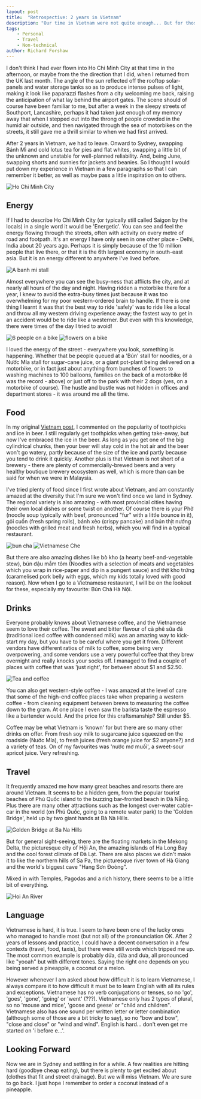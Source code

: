 ```yaml
---
layout: post
title:  "Retrospective: 2 years in Vietnam"
description: "Our time in Vietnam were not quite enough... But for those with an opportunity to go, here are my thoughts on our time there."
tags:
    - Personal
    - Travel
    - Non-technical
author: Richard Forshaw
---
```


I don't think I had ever flown into Ho Chi Minh City at that time in the afternoon, or maybe from the the direction that I did, when I returned from the UK last month. The angle of the sun reflected off the rooftop solar-panels and water storage tanks so as to produce intense pulses of light, making it look like paparazzi flashes from a city welcoming me back, raising the anticipation of what lay behind the airport gates. The scene should of course have been familiar to me, but after a week in the sleepy streets of Southport, Lancashire, perhaps it had taken just enough of my memory away that when I stepped out into the throng of people crowded in the humid air outside, and then navigated through the sea of motorbikes on the streets, it still gave me a thrill similar to when we had first arrived.

After 2 years in Vietnam, we had to leave. Onward to Sydney, swapping Bánh Mì and cold lotus tea for pies and flat whites, swapping a little bit of the unknown and unstable for well-planned reliability. And, being June, swapping shorts and sunnies for jackets and beanies. So I thought I would put down my experience in Vietnam in a few paragraphs so that I can remember it better, as well as maybe pass a little inspiration on to others.

![Ho Chi Minh City](./images/Vietnam/d1-walking-street-fountain.jpg)

## Energy

If I had to describe Ho Chi Minh City (or typically still called Saigon by the locals) in a single word it would be 'Energetic'. You can see and feel the energy flowing through the streets, often with activity on every metre of road and footpath. It's an energy I have only seen in one other place - Delhi, India about 20 years ago. Perhaps it is simply because of the 10 million people that live there, or that it is the 6th largest economy in south-east asia. But it is an energy different to anywhere I've lived before.

![A banh mi stall](./images/Vietnam/banhmi-stall.jpg)

Almost everywhere you can see the busy-ness that afflicts the city, and at nearly all hours of the day and night. Having ridden a motorbike there for a year, I knew to avoid the extra-busy times just because it was too overwhelming for my poor western-ordered brain to handle. If there is one thing I learnt it was that the best way to ride 'safely' was to ride like a local and throw all my western driving experience away; the fastest way to get in an accident would be to ride like a westerner. But even with this knowledge, there were times of the day I tried to avoid!

![6 people on a bike](./images/Vietnam/6-on-a-bike.jpg) ![flowers on a bike](./images/Vietnam/delivering-flowers.jpg)

I loved the energy of the street - everywhere you look, something is happening. Whether that be people queued at a 'Bún' stall for noodles, or a Nước Mía stall for sugar-cane juice, or a giant pot-plant being delivered on a motorbike, or in fact just about anything from bunches of flowers to washing machines to 100 balloons, families on the back of a motorbike (6 was the record - above) or just off to the park with their 2 dogs (yes, on a motorbike of course). The hustle and bustle was not hidden in offices and department stores - it was around me all the time.

## Food

In my original [Vietnam post](./2022-08-24-first-vietnam-experiences.markdown), I commented on the popularity of toothpicks and ice in beer. I still regularly get toothpicks when getting take-away, but now I've embraced the ice in the beer. As long as you get one of the big cylindrical chunks, then your beer will stay cold in the hot air and the beer won't go watery, partly because of the size of the ice and partly because you tend to drink it quickly. Another plus is that Vietnam is not short of a brewery - there are plenty of commercially-brewed beers and a very healthy boutique brewery ecosystem as well, which is more than can be said for when we were in Malaysia.

I've tried plenty of food since I first wrote about Vietnam, and am constantly amazed at the diversity that I'm sure we won't find once we land in Sydney. The regional variety is also amazing - with most provincial cities having their own local dishes or some twist on another. Of course there is your Phở (noodle soup typically with beef, pronounced "fur" with a little bounce in it), gỏi cuốn (fresh spring rolls), bánh xèo (crispy pancake) and bún thịt nướng (noodles with grilled meat and fresh herbs), which you will find in a typical restaurant.

![bun cha](./images/Vietnam/buncha.jpg) ![Vietnamese Che](./images/Vietnam/che.jpg)

But there are also amazing dishes like bò kho (a hearty beef-and-vegetable stew), bún đậu mắm tôm (Noodles with a selection of meats and vegetables which you wrap in rice-paper and dip in a pungent sauce) and thịt kho trứng (caramelised pork belly with eggs, which my kids totally loved with good reason). Now when I go to a Vietnamese restaurant, I will be on the lookout for these, especially my favourite: Bún Chả Hà Nội.

## Drinks

Everyone probably knows about Vietnamese coffee, and the Vietnamese seem to love their coffee. The sweet and bitter flavour of cà phê sữa đá (traditional iced coffee with condensed milk) was an amazing way to kick-start my day, but you have to be careful where you get it from. Different vendors have different ratios of milk to coffee, some being very overpowering, and some vendors use a very powerful coffee that they brew overnight and really knocks your socks off. I managed to find a couple of places with coffee that was 'just right', for between about $1 and $2.50.

![Tea and coffee](./images/Vietnam/tea-and-coffee.jpg)

You can also get western-style coffee - I was amazed at the level of care that some of the high-end coffee places take when preparing a western coffee - from cleaning equipment between brews to measuring the coffee down to the gram. At one place I even saw the barista taste the espresso like a bartender would. And the price for this craftsmanship? Still under $5.

Coffee may be what Vietnam is 'known' for but there are so many other drinks on offer. From fresh soy milk to sugarcane juice squeezed on the roadside (Nước Mía), to fresh juices (fresh orange juice for $2 anyone?) and a variety of teas. On of my favourites was 'nước mơ muối', a sweet-sour apricot juice. Very refreshing.

## Travel

It frequently amazed me how many great beaches and resorts there are around Vietnam. It seems to be a hidden gem, from the popular tourist beaches of Phú Quốc island to the buzzing bar-fronted beach in Đà Nẵng. Plus there are many other attractions such as the longest over-water cable-car in the world (on Phú Quốc, going to a remote water park) to the 'Golden Bridge', held up by two giant hands at Bà Nà Hills.

![Golden Bridge at Ba Na Hills](./images/Vietnam/golden-bridge.jpg)

But for general sight-seeing, there are the floating markets in the Mekong Delta, the picturesque city of Hội An, the amazing islands of Ha Long Bay and the cool forest climate of Đà Lạt. There are also places we didn't make it to like the northern hills of Sa Pa, the picturesque river town of Hà Giang and the world's biggest cave "Hang Sơn Đoòng".

Mixed in with Temples, Pagodas and a rich history, there seems to be a little bit of everything.

![Hoi An River](./images/Vietnam/hoi-an-river.jpg)

## Language

Vietnamese is hard, it is true. I seem to have been one of the lucky ones who managed to handle most (but not all) of the pronounciation OK. After 2 years of lessons and practice, I could have a decent conversation in a few contexts (travel, food, taxis), but there were still words which tripped me up. The most common example is probably dứa, dừa and dưa, all pronounced like "yooah" but with different tones. Saying the right one depends on you being served a pineapple, a coconut or a melon.

However whenever I am asked about how difficult it is to learn Vietnamese, I always compare it to how difficult it must be to learn English with all its rules and exceptions. Vietnamese has no verb conjugations or tenses, so no 'go', 'goes', 'gone', 'going' or 'went' (???). Vietnamese only has 2 types of plural, so no 'mouse and mice', 'goose and geese' or "child and children". Vietnamese also has one sound per written letter or letter combination (although some of those are a bit tricky to say), so no "bow and bow", "close and close" or "wind and wind". English is hard... don't even get me started on 'i before e...'.

## Looking Forward

Now we are in Sydney and settling in for a while. A few realities are hitting hard (goodbye cheap eating), but there is plenty to get excited about (clothes that fit and street drainage). But we will miss Vietnam. We are sure to go back. I just hope I remember to order a coconut instead of a pineapple.


